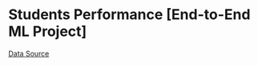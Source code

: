 # Students Performance [End-to-End ML Project]

[Data Source](https://www.kaggle.com/datasets/spscientist/students-performance-in-exams?datasetId=74977)
